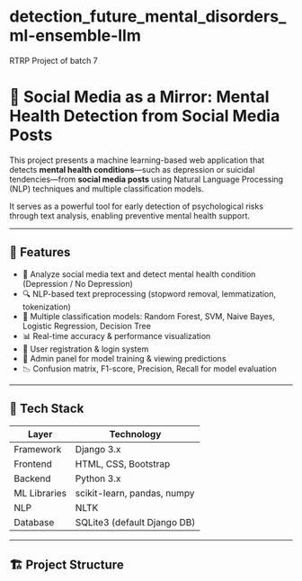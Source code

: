 # detection_future_mental_disorders_ml-ensemble-llm
RTRP Project of batch 7 
# 🧠 Social Media as a Mirror: Mental Health Detection from Social Media Posts

This project presents a machine learning-based web application that detects **mental health conditions**—such as depression or suicidal tendencies—from **social media posts** using Natural Language Processing (NLP) techniques and multiple classification models.

It serves as a powerful tool for early detection of psychological risks through text analysis, enabling preventive mental health support.

---

## 🚀 Features

- 📝 Analyze social media text and detect mental health condition (Depression / No Depression)
- 🔍 NLP-based text preprocessing (stopword removal, lemmatization, tokenization)
- 🤖 Multiple classification models: Random Forest, SVM, Naive Bayes, Logistic Regression, Decision Tree
- 📊 Real-time accuracy & performance visualization
- 👤 User registration & login system
- 📂 Admin panel for model training & viewing predictions
- 📉 Confusion matrix, F1-score, Precision, Recall for model evaluation

---

## 🧰 Tech Stack

| Layer        | Technology |
|--------------|------------|
| Framework    | Django 3.x |
| Frontend     | HTML, CSS, Bootstrap |
| Backend      | Python 3.x |
| ML Libraries | scikit-learn, pandas, numpy |
| NLP          | NLTK |
| Database     | SQLite3 (default Django DB) |

---

## 🏗️ Project Structure

